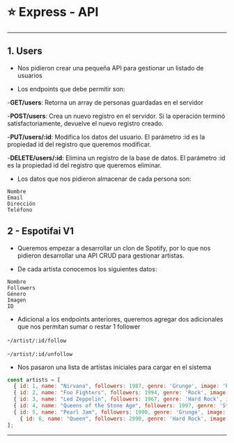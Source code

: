 # :star: Express - API

---

## 1. Users

- Nos pidieron crear una pequeña API para gestionar un listado de usuarios

- Los endpoints que debe permitir son:

-**GET/users**: Retorna un array de personas guardadas en el servidor

-**POST/users**: Crea un nuevo registro en el servidor. Si la operación terminó satisfactoriamente, devuelve el nuevo registro creado.

-**PUT/users/:id**: Modifica los datos del usuario. El parámetro :id es la propiedad id del registro que queremos modificar.

-**DELETE/users/:id**: Elimina un registro de la base de datos. El parámetro :id es la propiedad id del registro que queremos eliminar.

- Los datos que nos pidieron almacenar de cada persona son:
```
Nombre
Email
Dirección
Teléfono
```

##  2 - Espotifai V1

- Queremos empezar a desarrollar un clon de Spotify, por lo que nos pidieron desarrollar una API CRUD para gestionar artistas.

- De cada artista conocemos los siguientes datos:
```
Nombre
Followers
Género
Imagen
ID
```

- Adicional a los endpoints anteriores, queremos agregar dos adicionales que nos permitan sumar o restar 1 follower

-```/artist/:id/follow```

-```/artist/:id/unfollow```

- Nos pasaron una lista de artistas iniciales para cargar en el sistema
```JavaScript
const artists = [
  { id: 1, name: "Nirvana", followers: 1987, genre: 'Grunge', image: 'https://picsum.photos/200?v=1' },
  { id: 2, name: "Foo Fighters", followers: 1994, genre: 'Rock', image: 'https://picsum.photos/200?v=2' },
  { id: 3, name: "Led Zeppelin", followers: 1967, genre: 'Hard Rock', image: 'https://picsum.photos/200?v=3' },
  { id: 4, name: "Queens of the Stone Age", followers: 1997, genre: 'Stoner', image: 'https://picsum.photos/200?v=4' },
  { id: 5, name: "Pearl Jam", followers: 1990, genre: 'Grunge', image: 'https://picsum.photos/200?v=5' },
    { id: 6, name: "Queen", followers: 2990, genre: 'Hard Rock', image: 'https://picsum.photos/200?v=6' },
];
```

---
